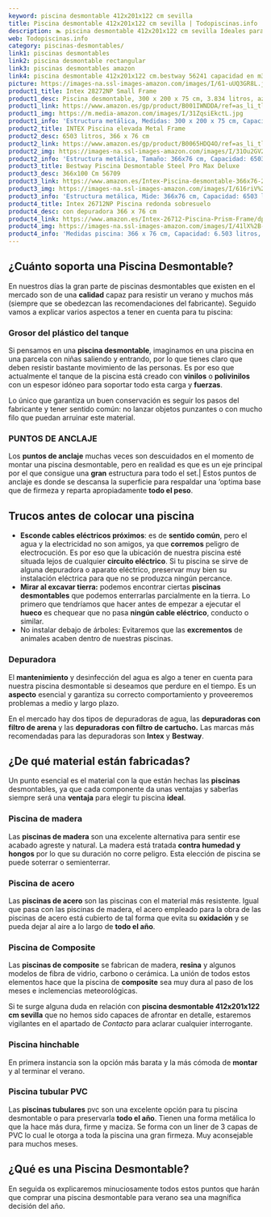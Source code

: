 ```yaml
---
keyword: piscina desmontable 412x201x122 cm sevilla
title: Piscina desmontable 412x201x122 cm sevilla | Todopiscinas.info
description: 🏊 piscina desmontable 412x201x122 cm sevilla Ideales para este verano 2021. Aquí puedes comprar piscina desmontable 412x201x122 cm sevilla y comparar con otras similares. No dejes escapar piscina desmontable 412x201x122 cm sevilla a un precio realmente tentador.
web: Todopiscinas.info
category: piscinas-desmontables/
link1: piscinas desmontables
link2: piscina desmontable rectangular
link3: piscinas desmontables amazon
link4: piscina desmontable 412x201x122 cm.bestway 56241 capacidad en m3
picture: https://images-na.ssl-images-amazon.com/images/I/61-uUQ3GR8L.jpg
product1_title: Intex 28272NP Small Frame
product1_desc: Piscina desmontable, 300 x 200 x 75 cm, 3.834 litros, azul
product1_link: https://www.amazon.es/gp/product/B001IWNDDA/ref=as_li_tl?ie=UTF8&camp=3638&creative=24630&creativeASIN=B001IWNDDA&linkCode=as2&tag=todopiscinas0e-21&linkId=25b9d647487c889cb6ef56ed63f50ca1
product1_img: https://m.media-amazon.com/images/I/31ZqsiEkctL.jpg
product1_info: 'Estructura metálica, Medidas: 300 x 200 x 75 cm, Capacidad: 3.834 litros, Para 6 personas (+ 6 años), Fácil montaje, Forma rectangular'
product2_title: INTEX Piscina elevada Metal Frame
product2_desc: 6503 litros, 366 x 76 cm
product2_link: https://www.amazon.es/gp/product/B0065HDQ4O/ref=as_li_tl?ie=UTF8&camp=3638&creative=24630&creativeASIN=B0065HDQ4O&linkCode=as2&tag=todopiscinas0e-21&linkId=ed2430e3ba564d3527ee103df33ed7b3
product2_img: https://images-na.ssl-images-amazon.com/images/I/31Ou2GV2SAL.jpg
product2_info: 'Estructura metálica, Tamaño: 366x76 cm, Capacidad: 6503 litros, Forma circular, De 4 a 7 personas (+6 años)'
product3_title: Bestway Piscina Desmontable Steel Pro Max Deluxe
product3_desc: 366x100 Cm 56709
product3_link: https://www.amazon.es/Intex-Piscina-desmontable-366x76-28210NP/dp/B0065HDQ4O?__mk_es_ES=%C3%85M%C3%85%C5%BD%C3%95%C3%91&crid=25UQGV9HG2INI&dchild=1&keywords=piscinas+desmontables&qid=1615854176&sprefix=piscinas+dem%2Caps%2C201&sr=8-5&linkCode=ll1&tag=todopiscinas0e-21&linkId=34f200977c6cbaab1f3f4d9ac0e64755&language=es_ES&ref_=as_li_ss_tl
product3_img: https://images-na.ssl-images-amazon.com/images/I/616riV%2BiY3L.jpg
product3_info: 'Estructura metálica, Mide: 366x76 cm, Capacidad: 6503 litros, De 4 a 7 personas mayores de 6 años, Forma circular, Tecnología Super-Tough'
product4_title: Intex 26712NP Piscina redonda sobresuelo
product4_desc: con depuradora 366 x 76 cm
product4_link: https://www.amazon.es/Intex-26712-Piscina-Prism-Frame/dp/B07FB823GL?__mk_es_ES=%C3%85M%C3%85%C5%BD%C3%95%C3%91&dchild=1&keywords=piscinas+desmontables+con+depuradora&qid=1615936418&sr=8-5&linkCode=ll1&tag=todopiscinas0e-21&linkId=d98699de7830cd471766fa1daa36de34&language=es_ES&ref_=as_li_ss_tl
product4_img: https://images-na.ssl-images-amazon.com/images/I/41lX%2B-YpibL.jpg
product4_info: 'Medidas piscina: 366 x 76 cm, Capacidad: 6.503 litros, Incluye depuradora de cartucha A, Lona resistente triple capa'
---
```




## ¿Cuánto soporta una Piscina Desmontable?

En nuestros días la gran parte de piscinas desmontables que existen en el mercado son de una **calidad** capaz para resistir un verano y muchos más (siempre que se obedezcan las recomendaciones del fabricante). Seguido vamos a explicar varios aspectos a tener en cuenta para tu piscina:


### Grosor del plástico del tanque

Si pensamos en una **piscina desmontable**, imaginamos en una piscina en una parcela con niñas saliendo y entrando, por lo que tienes claro que deben resistir bastante movimiento de las personas. Es por eso que actualmente el tanque de la piscina está creado con **vinilos** o **polivinilos** con un espesor idóneo para soportar todo esta carga y **fuerzas**.

Lo único que garantiza un	 buen conservación es seguir los pasos del fabricante y tener sentido común: no lanzar objetos punzantes o con mucho filo que puedan arruinar este material.


### PUNTOS DE ANCLAJE

Los **puntos de anclaje** muchas veces son descuidados en el momento de montar una piscina desmontable, pero en realidad es que es un eje principal por el que consigue una **gran** estructura para todo el set.| Estos puntos de anclaje es donde se descansa la superficie para respaldar una ’optima base que de firmeza y reparta apropiadamente **todo el peso**.


## Trucos antes de colocar una piscina



*   **Esconde cables eléctricos próximos**: es de **sentido común**, pero el agua y la electricidad no son amigos, ya que **corremos** peligro de electrocución. Es por eso que la ubicación de nuestra piscina esté situada lejos de cualquier **circuito eléctrico**. Si tu piscina se sirve de alguna depuradora o aparato eléctrico, preservar muy bien su instalación eléctrica para que no se produzca ningún percance.
*   **Mirar al excavar tierra:** podemos encontrar ciertas **piscinas desmontables** que podemos enterrarlas parcialmente en la tierra. Lo primero  que tendríamos que hacer antes de empezar a ejecutar el **hueco** es chequear que no pasa **ningún cable eléctrico**, conducto o similar.
*   No instalar debajo de árboles: Evitaremos que las **excrementos** de animales acaben dentro de nuestras piscinas.


### Depuradora

El **mantenimiento** y desinfección del agua es algo a tener en cuenta para nuestra piscina desmontable si deseamos que perdure en el tiempo. Es un **aspecto** esencial y garantiza su correcto comportamiento y proveeremos problemas a medio y largo plazo.

En el mercado hay dos tipos de depuradoras de agua, las **depuradoras con filtro de arena** y  las **depuradoras** **con filtro de cartucho.** Las marcas más recomendadas para las depuradoras son **Intex** y **Bestway**.


## ¿De qué material están fabricadas?

Un punto esencial es el material con la que están hechas las **piscinas** desmontables, ya que cada componente da unas ventajas y saberlas siempre será una **ventaja** para elegir tu piscina **ideal**.


### Piscina de madera

Las **piscinas de madera** son una excelente alternativa para sentir ese acabado agreste y natural. La madera está tratada **contra humedad y hongos** por lo que su duración no corre peligro. Esta elección de piscina se puede soterrar o semienterrar.


### Piscina de acero

Las **piscinas de acero** son las piscinas con el material más resistente. Igual que pasa con las piscinas de madera, el acero empleado para la obra de las piscinas de acero está cubierto de tal forma que evita su **oxidación** y se pueda dejar al aire a lo largo de **todo el año**.


### Piscina de Composite

Las **piscinas de composite** se fabrican de madera, **resina** y algunos modelos de fibra de vidrio, carbono o cerámica. La unión de todos estos elementos hace que la piscina de **composite** sea muy dura al paso de los meses e inclemencias meteorológicas.

Si te surge alguna duda en relación con **piscina desmontable 412x201x122 cm sevilla** que no hemos sido capaces de afrontar en detalle, estaremos vigilantes en el apartado de _Contacto_ para aclarar cualquier interrogante.


### Piscina hinchable

En primera instancia son la opción más barata y la más cómoda de **montar** y  al terminar el verano.


### Piscina tubular PVC

Las **piscinas tubulares** pvc son una excelente opción para tu piscina desmontable o para preservarla **todo el año**. Tienen una forma metálica lo que la hace más dura, firme y maciza. Se forma con un liner de 3 capas de PVC lo cual le otorga a toda la piscina una gran firmeza. Muy aconsejable para muchos meses.
## ¿Qué es una Piscina Desmontable?



En seguida os explicaremos minuciosamente todos estos puntos que harán que comprar una piscina desmontable para verano sea una magnífica decisión del año.

<stats-list :link1=link1 :link2=link2 :link3=link3 :link4=link4 :category=category></stats-list>

<external-banner></external-banner>


<brand-panel :title=product1_title :desc=product1_desc :img=product1_img :link=product1_link></brand-panel>